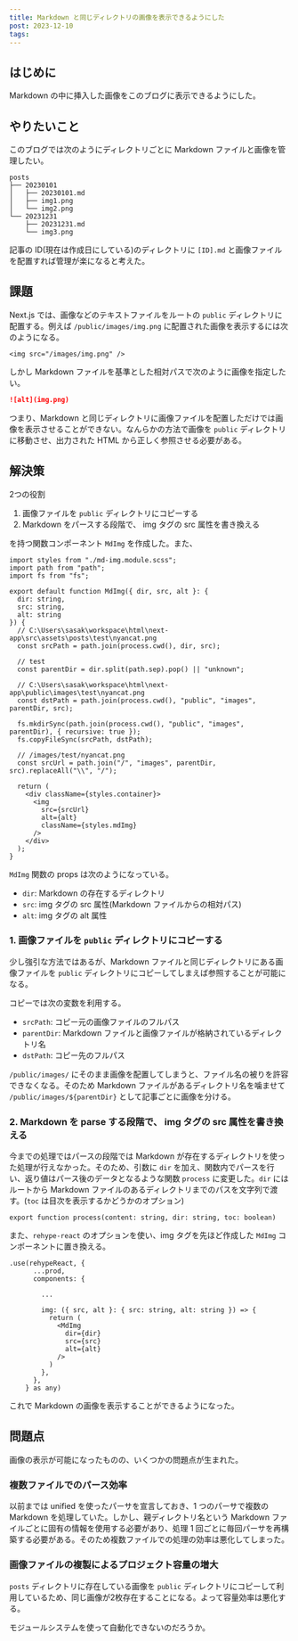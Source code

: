 ```yaml
---
title: Markdown と同じディレクトリの画像を表示できるようにした
post: 2023-12-10
tags:
---
```


## はじめに

Markdown の中に挿入した画像をこのブログに表示できるようにした。
 
## やりたいこと

このブログでは次のようにディレクトリごとに Markdown ファイルと画像を管理したい。

```
posts
├── 20230101
│   ├── 20230101.md
│   ├── img1.png
│   └── img2.png
└── 20231231
    ├── 20231231.md
    └── img3.png
```

記事の ID(現在は作成日にしている)のディレクトリに `[ID].md` と画像ファイルを配置すれば管理が楽になると考えた。

## 課題

Next.js では、画像などのテキストファイルをルートの `public` ディレクトリに配置する。例えば `/public/images/img.png` に配置された画像を表示するには次のようになる。

```tsx
<img src="/images/img.png" />
```

しかし Markdown ファイルを基準とした相対パスで次のように画像を指定したい。

```md
![alt](img.png)
```

つまり、Markdown と同じディレクトリに画像ファイルを配置しただけでは画像を表示させることができない。なんらかの方法で画像を `public` ディレクトリに移動させ、出力された HTML から正しく参照させる必要がある。


## 解決策

2つの役割

1. 画像ファイルを `public` ディレクトリにコピーする
2. Markdown をパースする段階で、 img タグの src 属性を書き換える

を持つ関数コンポーネント `MdImg` を作成した。また、

```tsx
import styles from "./md-img.module.scss";
import path from "path";
import fs from "fs";

export default function MdImg({ dir, src, alt }: {
  dir: string, 
  src: string,
  alt: string
}) {
  // C:\Users\sasak\workspace\html\next-app\src\assets\posts\test\nyancat.png
  const srcPath = path.join(process.cwd(), dir, src);

  // test
  const parentDir = dir.split(path.sep).pop() || "unknown";

  // C:\Users\sasak\workspace\html\next-app\public\images\test\nyancat.png
  const dstPath = path.join(process.cwd(), "public", "images", parentDir, src);

  fs.mkdirSync(path.join(process.cwd(), "public", "images", parentDir), { recursive: true });
  fs.copyFileSync(srcPath, dstPath);

  // /images/test/nyancat.png
  const srcUrl = path.join("/", "images", parentDir, src).replaceAll("\\", "/");

  return (
    <div className={styles.container}>
      <img
        src={srcUrl}
        alt={alt}
        className={styles.mdImg}
      />
    </div>
  );
}
```

`MdImg` 関数の props は次のようになっている。

- `dir`: Markdown の存在するディレクトリ
- `src`: img タグの src 属性(Markdown ファイルからの相対パス)
- `alt`: img タグの alt 属性

### 1. 画像ファイルを `public` ディレクトリにコピーする

少し強引な方法ではあるが、Markdown ファイルと同じディレクトリにある画像ファイルを `public` ディレクトリにコピーしてしまえば参照することが可能になる。

コピーでは次の変数を利用する。

- `srcPath`: コピー元の画像ファイルのフルパス
- `parentDir`: Markdown ファイルと画像ファイルが格納されているディレクトリ名
- `dstPath`: コピー先のフルパス

`/public/images/` にそのまま画像を配置してしまうと、ファイル名の被りを許容できなくなる。そのため Markdown ファイルがあるディレクトリ名を噛ませて `/public/images/${parentDir}` として記事ごとに画像を分ける。

### 2. Markdown を parse する段階で、 img タグの src 属性を書き換える

今までの処理ではパースの段階では Markdown が存在するディレクトリを使った処理が行えなかった。そのため、引数に `dir` を加え、関数内でパースを行い、返り値はパース後のデータとなるような関数 `process` に変更した。`dir` にはルートから Markdown ファイルのあるディレクトリまでのパスを文字列で渡す。(`toc` は目次を表示するかどうかのオプション)

```tsx
export function process(content: string, dir: string, toc: boolean)
```

また、`rehype-react` のオプションを使い、img タグを先ほど作成した `MdImg` コンポーネントに置き換える。

```tsx
.use(rehypeReact, {
      ...prod,
      components: {
      
	    ...
	    
        img: ({ src, alt }: { src: string, alt: string }) => {
          return (
            <MdImg
              dir={dir}
              src={src}
              alt={alt}
            />
          )
        },
      },
    } as any)
```

これで Markdown の画像を表示することができるようになった。


## 問題点

画像の表示が可能になったものの、いくつかの問題点が生まれた。

### 複数ファイルでのパース効率

以前までは unified を使ったパーサを宣言しておき、1 つのパーサで複数の Markdown を処理していた。しかし、親ディレクトリ名という Markdown ファイルごとに固有の情報を使用する必要があり、処理 1 回ごとに毎回パーサを再構築する必要がある。そのため複数ファイルでの処理の効率は悪化してしまった。

### 画像ファイルの複製によるプロジェクト容量の増大

`posts` ディレクトリに存在している画像を `public` ディレクトリにコピーして利用しているため、同じ画像が2枚存在することになる。よって容量効率は悪化する。

モジュールシステムを使って自動化できないのだろうか。


## 